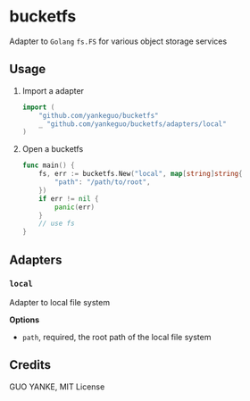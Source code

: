 # bucketfs

Adapter to `Golang` `fs.FS` for various object storage services

## Usage

1. Import a adapter

    ```go
    import (
        "github.com/yankeguo/bucketfs"
        _ "github.com/yankeguo/bucketfs/adapters/local"
    )
    ```

2. Open a bucketfs

    ```go
    func main() {
        fs, err := bucketfs.New("local", map[string]string{
            "path": "/path/to/root",
        })
        if err != nil {
            panic(err)
        }
        // use fs
    }
    ```

## Adapters

### `local`

Adapter to local file system

**Options**

* `path`, required, the root path of the local file system

## Credits

GUO YANKE, MIT License
